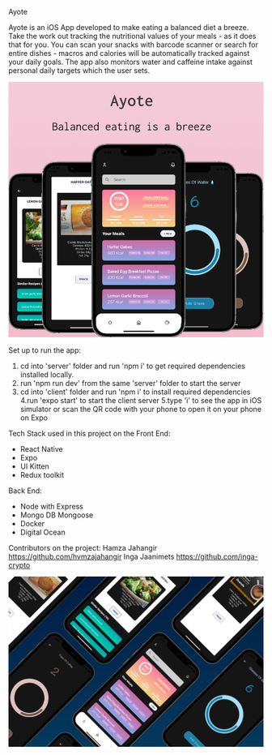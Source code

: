 Ayote

Ayote is an iOS App developed to make eating a balanced diet a breeze. Take the work out tracking the nutritional values of your meals - as it does that for you. You can scan your snacks with barcode scanner or search for entire dishes - macros and calories will be automatically tracked against your daily goals. The app also monitors water and caffeine intake against personal daily targets which the user sets.

![](./image2.jpeg)


Set up to run the app:

1. cd into 'server' folder and run 'npm i' to get required dependencies installed locally.
2. run 'npm run dev' from the same 'server' folder to start the server
3. cd into 'client' folder and run 'npm i' to install required dependencies
4.run 'expo start' to start the client server
5.type 'i' to see the app in iOS simulator or scan the QR code with your phone to open it on your phone on Expo


Tech Stack used in this project on the
Front End:
- React Native
- Expo
- UI Kitten
- Redux toolkit

Back End:
- Node with Express
- Mongo DB Mongoose
- Docker
- Digital Ocean


Contributors on the project:
Hamza Jahangir https://github.com/hvmzajahangir
Inga Jaanimets https://github.com/inga-crypto

![](./image1.jpeg)
